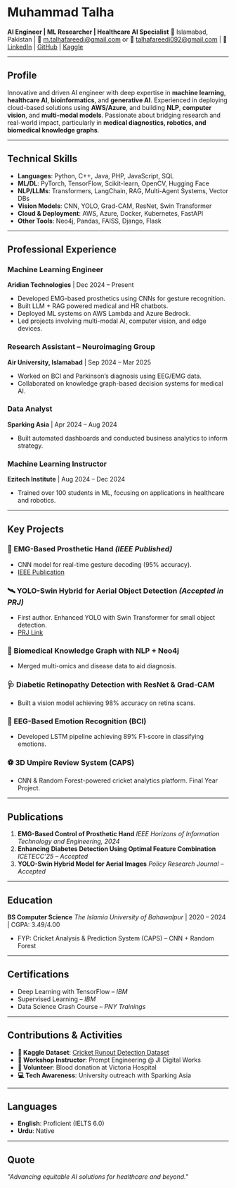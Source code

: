 # **Muhammad Talha**

**AI Engineer | ML Researcher | Healthcare AI Specialist**
📍 Islamabad, Pakistan | 📧 [m.talhafareedi@gmail.com](mailto:m.talhafareedi@gmail.com)  or  📧 [talhafareedi092@gmail.com](mailto:talhafareedi092@@gmail.com)  |
🔗 [LinkedIn](https://www.linkedin.com/in/talha-fareedi/) | [GitHub](https://github.com/TalhaFaredi) | [Kaggle](https://www.kaggle.com/talhafareedi)

---

## **Profile**

Innovative and driven AI engineer with deep expertise in **machine learning**, **healthcare AI**, **bioinformatics**, and **generative AI**. Experienced in deploying cloud-based solutions using **AWS/Azure**, and building **NLP**, **computer vision**, and **multi-modal models**. Passionate about bridging research and real-world impact, particularly in **medical diagnostics, robotics, and biomedical knowledge graphs**.

---

## **Technical Skills**

* **Languages**: Python, C++, Java, PHP, JavaScript, SQL
* **ML/DL**: PyTorch, TensorFlow, Scikit-learn, OpenCV, Hugging Face
* **NLP/LLMs**: Transformers, LangChain, RAG, Multi-Agent Systems, Vector DBs
* **Vision Models**: CNN, YOLO, Grad-CAM, ResNet, Swin Transformer
* **Cloud & Deployment**: AWS, Azure, Docker, Kubernetes, FastAPI
* **Other Tools**: Neo4j, Pandas, FAISS, Django, Flask

---

## **Professional Experience**

### **Machine Learning Engineer**

**Aridian Technologies** | Dec 2024 – Present

* Developed EMG-based prosthetics using CNNs for gesture recognition.
* Built LLM + RAG powered medical and HR chatbots.
* Deployed ML systems on AWS Lambda and Azure Bedrock.
* Led projects involving multi-modal AI, computer vision, and edge devices.

### **Research Assistant – Neuroimaging Group**

**Air University, Islamabad** | Sep 2024 – Mar 2025

* Worked on BCI and Parkinson’s diagnosis using EEG/EMG data.
* Collaborated on knowledge graph-based decision systems for medical AI.

### **Data Analyst**

**Sparking Asia** | Apr 2024 – Aug 2024

* Built automated dashboards and conducted business analytics to inform strategy.

### **Machine Learning Instructor**

**Ezitech Institute** | Aug 2024 – Dec 2024

* Trained over 100 students in ML, focusing on applications in healthcare and robotics.

---

## **Key Projects**

### **🧠 EMG-Based Prosthetic Hand** *(IEEE Published)*

* CNN model for real-time gesture decoding (95% accuracy).
* [IEEE Publication](https://ieeexplore.ieee.org/document/10777219)

### **🛰️ YOLO-Swin Hybrid for Aerial Object Detection** *(Accepted in PRJ)*

* First author. Enhanced YOLO with Swin Transformer for small object detection.
* [PRJ Link](https://theprj.org/index.php/1/article/view/705/718)

### **🧬 Biomedical Knowledge Graph with NLP + Neo4j**

* Merged multi-omics and disease data to aid diagnosis.

### **🩺 Diabetic Retinopathy Detection with ResNet & Grad-CAM**

* Built a vision model achieving 98% accuracy on retina scans.

### **🧠 EEG-Based Emotion Recognition (BCI)**

* Developed LSTM pipeline achieving 89% F1-score in classifying emotions.

### **⚽ 3D Umpire Review System (CAPS)**

* CNN & Random Forest-powered cricket analytics platform. Final Year Project.

---

## **Publications**

1. **EMG-Based Control of Prosthetic Hand**
   *IEEE Horizons of Information Technology and Engineering, 2024*
2. **Enhancing Diabetes Detection Using Optimal Feature Combination**
   *ICETECC’25 – Accepted*
3. **YOLO-Swin Hybrid Model for Aerial Images**
   *Policy Research Journal – Accepted*

---

## **Education**

**BS Computer Science**
*The Islamia University of Bahawalpur* | 2020 – 2024 | CGPA: 3.49/4.00

* FYP: Cricket Analysis & Prediction System (CAPS) – CNN + Random Forest

---

## **Certifications**

* Deep Learning with TensorFlow – *IBM*
* Supervised Learning – *IBM*
* Data Science Crash Course – *PNY Trainings*

---

## **Contributions & Activities**

* **🏏 Kaggle Dataset**: [Cricket Runout Detection Dataset](https://www.kaggle.com/datasets/talhafareedi/cricket-runout-and-not-runout-images-dataset)
* **🎤 Workshop Instructor**: Prompt Engineering @ JI Digital Works
* **💉 Volunteer**: Blood donation at Victoria Hospital
* **💻 Tech Awareness**: University outreach with Sparking Asia

---

## **Languages**

* **English**: Proficient (IELTS 6.0)
* **Urdu**: Native

---

## **Quote**

*"Advancing equitable AI solutions for healthcare and beyond."*

